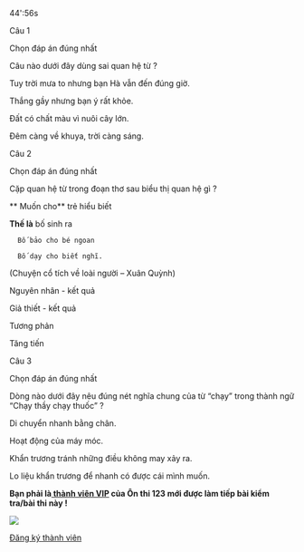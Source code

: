 44':56s

Câu 1

Chọn đáp án đúng nhất 

Câu nào dưới đây dùng sai quan hệ từ ?

Tuy trời mưa to nhưng bạn Hà vẫn đến đúng giờ.

Thắng gầy nhưng bạn ý rất khỏe.

Đất có chất màu vì nuôi cây lớn.

Đêm càng về khuya, trời càng sáng.

Câu 2

Chọn đáp án đúng nhất 

Cặp quan hệ từ trong đoạn thơ sau biểu thị quan hệ gì ?

**         Muốn cho** trẻ hiểu biết

**Thế là** bố sinh ra

      Bố bảo cho bé ngoan

      Bố dạy cho biết nghĩ.

(Chuyện cổ tích về loài người – Xuân Quỳnh)

Nguyên nhân - kết quả

Giả thiết - kết quả

Tương phản

Tăng tiến

Câu 3

Chọn đáp án đúng nhất 

Dòng nào dưới đây nêu đúng nét nghĩa chung của từ “chạy” trong thành ngữ “Chạy thầy chạy thuốc” ?

Di chuyển nhanh bằng chân.

Hoạt động của máy móc.

Khẩn trương tránh những điều không may xảy ra.

Lo liệu khẩn trương để nhanh có được cái mình muốn.

**Bạn phải là[ thành viên VIP](dang-ky-thanh-vien-vip) của Ôn thi 123 mới được làm tiếp bài kiểm tra/bài thi này !**

 

**![](https://onthi123.vn/public/uploads/demo/group_2.png)**

[Đăng ký thành viên](https://onthi123.vn/dang-ky-thanh-vien-vip "Đăng ký thành viên")
